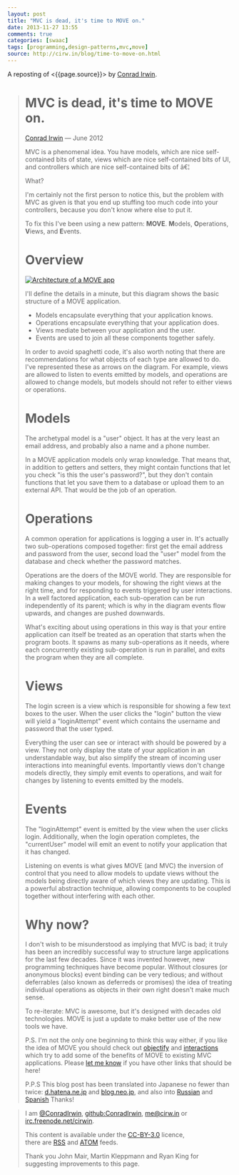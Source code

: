 ```yaml
---
layout: post
title: "MVC is dead, it's time to MOVE on."
date: 2013-11-27 13:55
comments: true
categories: [swaac]
tags: [programming,design-patterns,mvc,move]
source: http://cirw.in/blog/time-to-move-on.html
---
```

A reposting of <{{page.source}}> by [Conrad Irwin](http://cirw.in/).



> MVC is dead, it's time to MOVE on.
> ==================================
> 
> [Conrad Irwin](http://cirw.in/ "List of posts") &mdash; June 2012
> 
> MVC is a phenomenal idea. You have models, which are nice self-contained bits of state, views which are nice self-contained bits of UI, and controllers which are nice self-contained bits of â€¦
> 
> What?
> 
> I'm certainly not the first person to notice this, but the problem with MVC as given is that you end up stuffing too much code into your controllers, because you don't know where else to put it.
> 
> To fix this I've been using a new pattern: **MOVE**. **M**odels, **O**perations, **V**iews, and **E**vents.
> 
> Overview
> ========
> 
> [![Architecture of a MOVE app](/images/move.jpg)](/images/move.jpg "Architecture of a MOVE app")
> 
> I'll define the details in a minute, but this diagram shows the basic structure of a MOVE application.
> 
> -   Models encapsulate everything that your application knows.
> -   Operations encapsulate everything that your application does.
> -   Views mediate between your application and the user.
> -   Events are used to join all these components together safely.
> 
> In order to avoid spaghetti code, it's also worth noting that there are recommendations for what objects of each type are allowed to do. I've represented these as arrows on the diagram. For example, views are allowed to listen to events emitted by models, and operations are allowed to change models, but models should not refer to either views or operations.
> 
> Models
> ======
> 
> The archetypal model is a "user" object. It has at the very least an email address, and probably also a name and a phone number.
> 
> In a MOVE application models only wrap knowledge. That means that, in addition to getters and setters, they might contain functions that let you check "is this the user's password?", but they don't contain functions that let you save them to a database or upload them to an external API. That would be the job of an operation.
> 
> Operations
> ==========
> 
> A common operation for applications is logging a user in. It's actually two sub-operations composed together: first get the email address and password from the user, second load the "user" model from the database and check whether the password matches.
> 
> Operations are the doers of the MOVE world. They are responsible for making changes to your models, for showing the right views at the right time, and for responding to events triggered by user interactions. In a well factored application, each sub-operation can be run independently of its parent; which is why in the diagram events flow upwards, and changes are pushed downwards.
> 
> What's exciting about using operations in this way is that your entire application can itself be treated as an operation that starts when the program boots. It spawns as many sub-operations as it needs, where each concurrently existing sub-operation is run in parallel, and exits the program when they are all complete.
> 
> Views
> =====
> 
> The login screen is a view which is responsible for showing a few text boxes to the user. When the user clicks the "login" button the view will yield a "loginAttempt" event which contains the username and password that the user typed.
> 
> Everything the user can see or interact with should be powered by a view. They not only display the state of your application in an understandable way, but also simplify the stream of incoming user interactions into meaningful events. Importantly views don't change models directly, they simply emit events to operations, and wait for changes by listening to events emitted by the models.
> 
> Events
> ======
> 
> The "loginAttempt" event is emitted by the view when the user clicks login. Additionally, when the login operation completes, the "currentUser" model will emit an event to notify your application that it has changed.
> 
> Listening on events is what gives MOVE (and MVC) the inversion of control that you need to allow models to update views without the models being directly aware of which views they are updating. This is a powerful abstraction technique, allowing components to be coupled together without interfering with each other.
> 
> Why now?
> ========
> 
> I don't wish to be misunderstood as implying that MVC is bad; it truly has been an incredibly successful way to structure large applications for the last few decades. Since it was invented however, new programming techniques have become popular. Without closures (or anonymous blocks) event binding can be very tedious; and without deferrables (also known as deferreds or promises) the idea of treating individual operations as objects in their own right doesn't make much sense.
> 
> To re-iterate: MVC is awesome, but it's designed with decades old technologies. MOVE is just a update to make better use of the new tools we have.
> 
> P.S. I'm not the only one beginning to think this way either, if you like the idea of MOVE you should check out [objectify](https://github.com/bitlove/objectify) and [interactions](http://collectiveidea.com/blog/archives/2012/06/28/wheres-your-business-logic/) which try to add some of the benefits of MOVE to existing MVC applications. Please [let me know](https://twitter.com/conradirwin) if you have other links that should be here!
> 
> P.P.S This blog post has been translated into Japanese no fewer than twice: [d.hatena.ne.jp](http://d.hatena.ne.jp/nowokay/20120704#c) and [blog.neo.jp](http://blog.neo.jp/dnblog/index.php?module=Blog&blog=pg&action=CommentPostDo&entry_id=3442), and also into [Russian](http://habrahabr.ru/post/147038/) and [Spanish](http://www.alanchavez.com/mvc-esta-muerto-es-tiempo-de-darle-paso-a-una-alternativa-move/) Thanks!


> I am [@ConradIrwin](http://twitter.com/ConradIrwin), [github:ConradIrwin](https://github.com/ConradIrwin), [me@cirw.in](mailto:me@cirw.in) or [irc.freenode.net/cirwin](irc://irc.freenode.net/#pry).
> 
> This content is available under the [CC-BY-3.0](http://creativecommons.org/licenses/by/3.0/) licence,  
>  there are [RSS](/blog/rss.xml) and [ATOM](/blog/atom.xml) feeds.
> 
> Thank you John Mair, Martin Kleppmann and Ryan King for suggesting improvements to this page.
